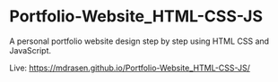 # Portfolio-Website_HTML-CSS-JS
A personal portfolio website design step by step using HTML CSS and JavaScript.

Live: https://mdrasen.github.io/Portfolio-Website_HTML-CSS-JS/
